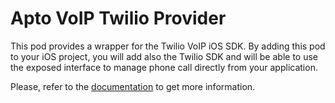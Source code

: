 # Apto VoIP Twilio Provider

This pod provides a wrapper for the Twilio VoIP iOS SDK. By adding this pod to your iOS project, you will add also the Twilio SDK and will be able to use the exposed interface to manage phone call directly from your application.

Please, refer to the [documentation](https://docs.aptopayments.com/docs/sdks/iOS/ui_sdk_ios) to get more information.
